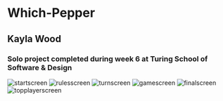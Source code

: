 # Which-Pepper
## Kayla Wood
### Solo project completed during week 6 at Turing School of Software & Design


![startscreen](https://i.imgur.com/pUKNiHb.png)
![rulesscreen](https://i.imgur.com/0Q08hjC.png)
![turnscreen](https://i.imgur.com/1AehGlD.png)
![gamescreen](https://i.imgur.com/jFcmseo.png)
![finalscreen](https://i.imgur.com/xIAUiYn.png)
![topplayerscreen](https://i.imgur.com/ESnDaoP.png)

![]()
![]()
